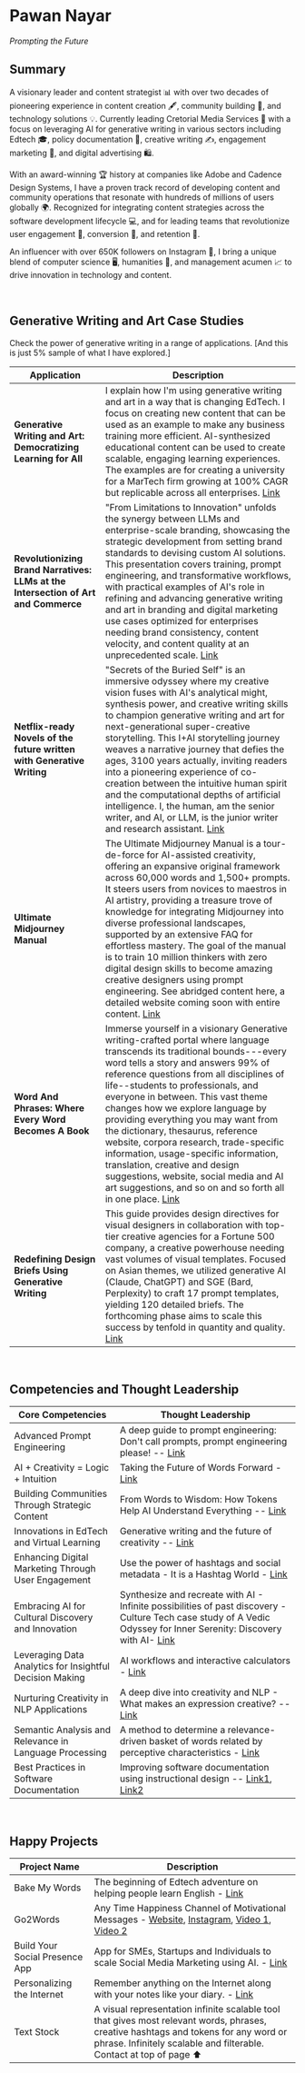 # Pawan Nayar

_Prompting the Future_



## Summary

A visionary leader and content strategist 📊 with over two decades of pioneering experience in content creation 🖋, community building 🌱, and technology solutions 💡. Currently leading Cretorial Media Services 🏢 with a focus on leveraging AI for generative writing in various sectors including Edtech 🎓, policy documentation 📃, creative writing ✍️, engagement marketing 📣, and digital advertising 🛍️. 

With an award-winning 🏆 history at companies like Adobe and Cadence Design Systems, I have a proven track record of developing content and community operations that resonate with hundreds of millions of users globally 🌍. Recognized for integrating content strategies across the software development lifecycle 💻, and for leading teams that revolutionize user engagement 👥, conversion 🔄, and retention 🤝. 

An influencer with over 650K followers on Instagram 📸, I bring a unique blend of computer science 🖥️, humanities 📘, and management acumen 📈 to drive innovation in technology and content.

<br>

## Generative Writing and Art Case Studies 

Check the power of generative writing in a range of applications. [And this is just 5% sample of what I have explored.]

| **Application** | **Description** |
|-|-|
| **Generative Writing and Art: Democratizing Learning for All** | I explain how I'm using generative writing and art in a way that is changing EdTech. I focus on creating new content that can be used as an example to make any business training more efficient. AI-synthesized educational content can be used to create scalable, engaging learning experiences. The examples are for creating a university for a MarTech firm growing at 100% CAGR but replicable across all enterprises. [Link](https://github.com/pawan-nayar/pawan-nayar/blob/main/Edtech%20Generative%20Writing.pdf) |
| **Revolutionizing Brand Narratives: LLMs at the Intersection of Art and Commerce** | "From Limitations to Innovation" unfolds the synergy between LLMs and enterprise-scale branding, showcasing the strategic development from setting brand standards to devising custom AI solutions. This presentation covers training, prompt engineering, and transformative workflows, with practical examples of AI's role in refining and advancing generative writing and art in branding and digital marketing use cases optimized for enterprises needing brand consistency, content velocity, and content quality at an unprecedented scale. [Link](https://github.com/pawan-nayar/pawan-nayar/blob/main/Generative%20Writing%20for%20Enterprise%20Next%20Use%20Cases.pdf) |
| **Netflix-ready Novels of the future written with Generative Writing** | "Secrets of the Buried Self" is an immersive odyssey where my creative vision fuses with AI's analytical might, synthesis power, and creative writing skills to champion generative writing and art for next-generational super-creative storytelling. This I+AI storytelling journey weaves a narrative journey that defies the ages, 3100 years actually, inviting readers into a pioneering experience of co-creation between the intuitive human spirit and the computational depths of artificial intelligence. I, the human, am the senior writer, and AI, or LLM, is the junior writer and research assistant. [Link](https://github.com/pawan-nayar/pawan-nayar/blob/main/Preface%20of%20Secrets%20of%20the%20Buried%20Self.pdf) |
| **Ultimate Midjourney Manual** | The Ultimate Midjourney Manual is a tour-de-force for AI-assisted creativity, offering an expansive original framework across 60,000 words and 1,500+ prompts. It steers users from novices to maestros in AI artistry, providing a treasure trove of knowledge for integrating Midjourney into diverse professional landscapes, supported by an extensive FAQ for effortless mastery. The goal of the manual is to train 10 million thinkers with zero digital design skills to become amazing creative designers using prompt engineering. See abridged content here, a detailed website coming soon with entire content. [Link](https://github.com/pawan-nayar/pawan-nayar/blob/main/The%20Ultimate%20MidJourney%20Manual%20Sample.pdf) |
| **Word And Phrases: Where Every Word Becomes A Book** | Immerse yourself in a visionary Generative writing-crafted portal where language transcends its traditional bounds---every word tells a story and answers 99% of reference questions from all disciplines of life--students to professionals, and everyone in between. This vast theme changes how we explore language by providing everything you may want from the dictionary, thesaurus, reference website, corpora research, trade-specific information, usage-specific information, translation, creative and design suggestions, website, social media and AI art suggestions, and so on and so forth all in one place. [Link](https://github.com/pawan-nayar/pawan-nayar/blob/main/WordNPhrases%20Aug%202023%20.pdf) |
| **Redefining Design Briefs Using Generative Writing** | This guide provides design directives for visual designers in collaboration with top-tier creative agencies for a Fortune 500 company, a creative powerhouse needing vast volumes of visual templates. Focused on Asian themes, we utilized generative AI (Claude, ChatGPT) and SGE (Bard, Perplexity) to craft 17 prompt templates, yielding 120 detailed briefs. The forthcoming phase aims to scale this success by tenfold in quantity and quality. [Link](https://github.com/pawan-nayar/pawan-nayar/blob/main/Diwali%20Design%20Guidelines.pdf) |

<br>

## Competencies and Thought Leadership

| **Core Competencies** | **Thought Leadership** |
|-|-|
| Advanced Prompt Engineering | A deep guide to prompt engineering: Don't call prompts, prompt engineering please! -- [Link](https://www.linkedin.com/pulse/dont-call-prompts-prompt-engineering-please-pawan-nayar-pj4df) |
| AI + Creativity = Logic + Intuition | Taking the Future of Words Forward - [Link](https://www.linkedin.com/pulse/taking-future-words-forward-pawan-nayar/) |  
| Building Communities Through Strategic Content | From Words to Wisdom: How Tokens Help AI Understand Everything -- [Link](https://www.linkedin.com/pulse/from-words-wisdom-how-tokens-help-ai-understand-everything-nayar-kvx8f) |
| Innovations in EdTech and Virtual Learning | Generative writing and the future of creativity -- [Link](https://www.linkedin.com/pulse/generative-writing-future-creativity-pawan-nayar) |
| Enhancing Digital Marketing Through User Engagement | Use the power of hashtags and social metadata - It is a Hashtag World - [Link](https://www.linkedin.com/pulse/hashtag-world-pawan-nayar/) |
| Embracing AI for Cultural Discovery and Innovation | Synthesize and recreate with AI - Infinite possibilities of past discovery - Culture Tech case study of A Vedic Odyssey for Inner Serenity: Discovery with AI- [Link](https://www.linkedin.com/pulse/vedic-odyssey-inner-serenity-discovery-ai-pawan-nayar/) |  
| Leveraging Data Analytics for Insightful Decision Making | AI workflows and interactive calculators - [Link](https://www.linkedin.com/pulse/revolutionizing-business-content-dawn-interactive-ai-pawan-nayar/) |
| Nurturing Creativity in NLP Applications | A deep dive into creativity and NLP - What makes an expression creative? -- [Link](https://www.linkedin.com/pulse/what-makes-expression-creative-pawan-nayar/) |
| Semantic Analysis and Relevance in Language Processing | A method to determine a relevance-driven basket of words related by perceptive characteristics - [Link](https://priorart.ip.com/IPCOM/000220959]) |
| Best Practices in Software Documentation | Improving software documentation using instructional design -- [Link1](https://procomm.ieee.org/wp-content/uploads/2013/05/may_jun01.pdf), [Link2](https://procomm.ieee.org/wp-content/uploads/2013/05/jul_aug01.pdf) |

<br>

## Happy Projects

| **Project Name** | **Description** |
|-|-|  
| Bake My Words | The beginning of Edtech adventure on helping people learn English - [Link](https://bakemywords.com/) |
| Go2Words | Any Time Happiness Channel of Motivational Messages - [Website](https://go2words.in/), [Instagram](https://www.instagram.com/go2words/?hl=en), [Video 1](https://www.youtube.com/watch?v=7wNr15aIuJc), [Video 2](https://www.youtube.com/watch?v=gFt7JYd4WlY&t=6s) |  
| Build Your Social Presence App | App for SMEs, Startups and Individuals to scale Social Media Marketing using AI. - [Link](https://play.google.com/store/apps/dev?id=8250206390550531902&hl=en_IN&gl=US&pli=1) |
| Personalizing the Internet | Remember anything on the Internet along with your notes like your diary. - [Link](https://www.favtext.xyz/) |
| Text Stock | A visual representation infinite scalable tool that gives most relevant words, phrases, creative hashtags and tokens for any word or phrase. Infinitely scalable and filterable. Contact at top of page ⬆️ |
